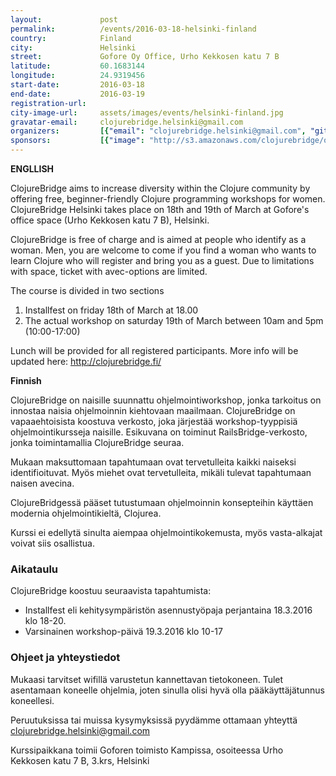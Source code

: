 ```yaml
---
layout:             post
permalink:          /events/2016-03-18-helsinki-finland
country:            Finland
city:               Helsinki
street:             Gofore Oy Office, Urho Kekkosen katu 7 B
latitude:           60.1683144
longitude:          24.9319456
start-date:         2016-03-18
end-date:           2016-03-19
registration-url:
city-image-url:     assets/images/events/helsinki-finland.jpg
gravatar-email:     clojurebridge.helsinki@gmail.com
organizers:         [{"email": "clojurebridge.helsinki@gmail.com", "github": null, "name": "Anne-Mari Silvast", "twitter": "AnskuSilvast"}]
sponsors:           [{"image": "http://s3.amazonaws.com/clojurebridge/original/101/bitodi_logo.png?1455851224", "name": "Bitodi Oy", "url": "https://www.bitodi.fi/"}, {"image": "http://s3.amazonaws.com/clojurebridge/original/98/gofore_logo_black_rgb.png?1455850989", "name": "Gofore Oy ", "url": "https://gofore.com/"}, {"image": "http://s3.amazonaws.com/clojurebridge/original/99/musta_vaaka_(1).png?1455851724", "name": "Metosin Oy", "url": "http://www.metosin.fi/"}, {"image": "http://s3.amazonaws.com/clojurebridge/original/100/solita_logo.png?1455851178", "name": "Solita Oy", "url": "http://www.solita.fi/"}]
---
```


**ENGLLISH**

ClojureBridge aims to increase diversity within the Clojure community by offering free, beginner-friendly Clojure programming workshops for women. ClojureBridge Helsinki takes place on 18th and 19th of March at Gofore's office space (Urho Kekkosen katu 7 B), Helsinki.

ClojureBridge is free of charge and is aimed at people who identify as a woman. Men, you are welcome to come if you find a woman who wants to learn Clojure who will register and bring you as a guest.
Due to limitations with space, ticket with avec-options are limited.

The course is divided in two sections
1. Installfest on friday 18th of March at 18.00
2. The actual workshop on saturday 19th of March between 10am and 5pm (10:00-17:00)

Lunch will be provided for all registered participants.
More info will be updated here: http://clojurebridge.fi/

**Finnish**

ClojureBridge on naisille suunnattu ohjelmointiworkshop, jonka tarkoitus on innostaa naisia ohjelmoinnin kiehtovaan maailmaan. ClojureBridge on vapaaehtoisista koostuva verkosto, joka järjestää workshop-tyyppisiä ohjelmointikursseja naisille. Esikuvana on toiminut RailsBridge-verkosto, jonka toimintamallia ClojureBridge seuraa.

Mukaan maksuttomaan tapahtumaan ovat tervetulleita kaikki naiseksi identifioituvat. Myös miehet ovat tervetulleita, mikäli tulevat tapahtumaan naisen avecina.

ClojureBridgessä pääset tutustumaan ohjelmoinnin konsepteihin käyttäen modernia ohjelmointikieltä, Clojurea.

Kurssi ei edellytä sinulta aiempaa ohjelmointikokemusta, myös vasta-alkajat voivat siis osallistua.

### Aikataulu ###

ClojureBridge koostuu seuraavista tapahtumista:

- Installfest eli kehitysympäristön asennustyöpaja perjantaina 18.3.2016 klo 18-20.
- Varsinainen workshop-päivä 19.3.2016 klo 10-17

### Ohjeet ja yhteystiedot ###

Mukaasi tarvitset wifillä varustetun kannettavan tietokoneen. Tulet asentamaan koneelle ohjelmia, joten sinulla olisi hyvä olla pääkäyttäjätunnus koneellesi.

Peruutuksissa tai muissa kysymyksissä pyydämme ottamaan yhteyttä clojurebridge.helsinki@gmail.com

Kurssipaikkana toimii Goforen toimisto Kampissa, osoiteessa Urho Kekkosen katu 7 B, 3.krs, Helsinki
